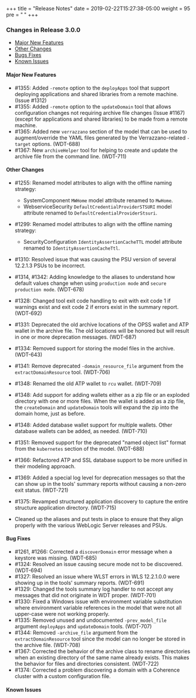+++
title = "Release Notes"
date = 2019-02-22T15:27:38-05:00
weight = 95
pre = "<b> </b>"
+++


### Changes in Release 3.0.0
- [Major New Features](#major-new-features)
- [Other Changes](#other-changes)
- [Bugs Fixes](#bug-fixes)
- [Known Issues](#known-issues)


#### Major New Features
- #1355: Added `-remote` option to the `deployApps` tool that support deploying applications and shared libraries from a remote machine. (Issue #1312)
- #1355: Added `-remote` option to the `updateDomain` tool that allows configuration changes not requiring archive file changes (Issue #1167)
  (except for applications and shared libraries) to be made from a remote machine.
- #1365: Added new `verrazzano` section of the model that can be used to augment/override the YAML files generated by the Verrazzano-related `-target` options. (WDT-688)
- #1367: New `archiveHelper` tool for helping to create and update the archive file from the command line. (WDT-711)

#### Other Changes
- #1255: Renamed model attributes to align with the offline naming strategy:

  - SystemComponent `MWHome` model attribute renamed to `MwHome`.
  - WebserviceSecurity `DefaultCredentialProviderSTSURI` model attribute renamed to `DefaultCredentialProviderStsuri`.

- #1299: Renamed model attributes to align with the offline naming strategy:

  - SecurityConfiguration `IdentityAssertionCacheTTL` model attribute renamed to `IdentityAssertionCacheTtl`.

- #1310: Resolved issue that was causing the PSU version of several 12.2.1.3 PSUs to be incorrect.
- #1314, #1342: Adding knowledge to the aliases to understand how default values change when using `production mode` and `secure production mode`. (WDT-678)
- #1328: Changed tool exit code handling to exit with exit code 1 if warnings exist and exit code 2 if errors exist in the summary report. (WDT-692)
- #1331: Deprecated the old archive locations of the OPSS wallet and ATP wallet in the archive file.  The old locations will be
  honored but will result in one or more deprecation messages. (WDT-687)
- #1334: Removed support for storing the model files in the archive. (WDT-643)
- #1341: Remove deprecated `-domain_resource_file` argument from the `extractDomainResource` tool. (WDT-706)
- #1348: Renamed the old ATP wallet to `rcu` wallet. (WDT-709)
- #1348: Add support for adding wallets either as a zip file or an exploded directory with one or more files.  When the wallet is
  added as a zip file, the `createDomain` and `updateDomain` tools will expand the zip into the domain home, just as before.
- #1348: Added database wallet support for multiple wallets. Other database wallets can be added, as needed. (WDT-710)
- #1351: Removed support for the deprecated "named object list" format from the `kubernetes` section of the model. (WDT-688)
- #1366: Refactored ATP and SSL database support to be more unified in their modeling approach.
- #1369: Added a special log level for deprecation messages so that the can show up in the tools' summary reports without causing a non-zero exit status. (WDT-721)
- #1375: Revamped structured application discovery to capture the entire structure application directory. (WDT-715)
- Cleaned up the aliases and put tests in place to ensure that they align properly with the various WebLogic Server
  releases and PSUs.

#### Bug Fixes
- #1261, #1266: Corrected a `discoverDomain` error message when a keystore was missing. (WDT-685)
- #1324: Resolved an issue causing secure mode not to be discovered. (WDT-694)
- #1327: Resolved an issue where WLST errors in WLS 12.2.1.0.0 were showing up in the tools' summary reports. (WDT-691)
- #1329: Changed the tools summary log handler to not accept any messages that did not originate in WDT proper. (WDT-701)
- #1330: Fixed a Windows issue with environment variable substitution where environment variable references in the model that were not all upper-case were not working properly.
- #1335: Removed unused and undocumented `-prev_model_file` argument `deployApps` and `updateDomain` tools. (WDT-707)
- #1344: Removed `-archive_file` argument from the `extractDomainResource` tool since the model can no longer be stored in the archive file. (WDT-708)
- #1367: Corrected the behavior of the archive class to rename directories when an existing directory of the same name already exists.
  This makes the behavior for files and directories consistent. (WDT-722)
- #1374: Corrected a problem discovering a domain with a Coherence cluster with a custom configuration file.

#### Known Issues
